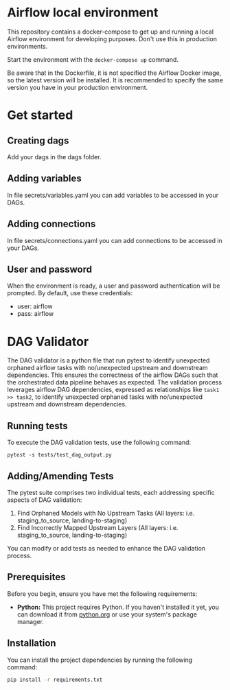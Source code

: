 # Airflow local environment

This repository contains a docker-compose to get up and running a local Airflow environment for developing purposes.
Don't use this in production environments.

Start the environment with the `docker-compose up` command.

Be aware that in the Dockerfile, it is not specified the Airflow Docker image, so the latest version will be installed.
It is recommended to specify the same version you have in your production environment.

# Get started

## Creating dags

Add your dags in the dags folder.

## Adding variables

In file secrets/variables.yaml you can add variables to be accessed in your DAGs.

## Adding connections

In file secrets/connections.yaml you can add connections to be accessed in your DAGs.

## User and password

When the environment is ready, a user and password authentication will be prompted.
By default, use these credentials:

- user: airflow
- pass: airflow

# DAG Validator

The DAG validator is a python file that run pytest to identify unexpected orphaned airflow tasks with no/unexpected upstream and downstream dependencies. This ensures the correctness of the airflow DAGs such that the orchestrated data pipeline behaves as expected. The validation process leverages airflow DAG dependencies, expressed as relationships like `task1 >> task2`, to identify unexpected orphaned tasks with no/unexpected upstream and downstream dependencies.

## Running tests
To execute the DAG validation tests, use the following command:<br>
```
pytest -s tests/test_dag_output.py
```
## Adding/Amending Tests
The pytest suite comprises two individual tests, each addressing specific aspects of DAG validation:

1. Find Orphaned Models with No Upstream Tasks (All layers: i.e. staging_to_source, landing-to-staging)
2. Find Incorrectly Mapped Upstream Layers (All layers: i.e. staging_to_source, landing-to-staging)

You can modify or add tests as needed to enhance the DAG validation process.

## Prerequisites

Before you begin, ensure you have met the following requirements:
- **Python:** This project requires Python. If you haven't installed it yet, you can download it from [python.org](https://www.python.org/downloads/) or use your system's package manager.

## Installation

You can install the project dependencies by running the following command:

```bash
pip install -r requirements.txt
